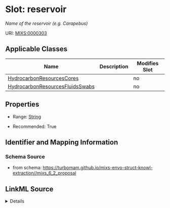 # Slot: reservoir


_Name of the reservoir (e.g. Carapebus)_



URI: [MIXS:0000303](https://w3id.org/mixs/0000303)



<!-- no inheritance hierarchy -->




## Applicable Classes

| Name | Description | Modifies Slot |
| --- | --- | --- |
[HydrocarbonResourcesCores](HydrocarbonResourcesCores.md) |  |  no  |
[HydrocarbonResourcesFluidsSwabs](HydrocarbonResourcesFluidsSwabs.md) |  |  no  |







## Properties

* Range: [String](String.md)

* Recommended: True





## Identifier and Mapping Information







### Schema Source


* from schema: https://turbomam.github.io/mixs-envo-struct-knowl-extraction//mixs_6_2_proposal




## LinkML Source

<details>
```yaml
name: reservoir
description: Name of the reservoir (e.g. Carapebus)
title: reservoir name
from_schema: https://turbomam.github.io/mixs-envo-struct-knowl-extraction//mixs_6_2_proposal
rank: 1000
slot_uri: MIXS:0000303
multivalued: false
alias: reservoir
domain_of:
- HydrocarbonResourcesCores
- HydrocarbonResourcesFluidsSwabs
range: string
recommended: true

```
</details>